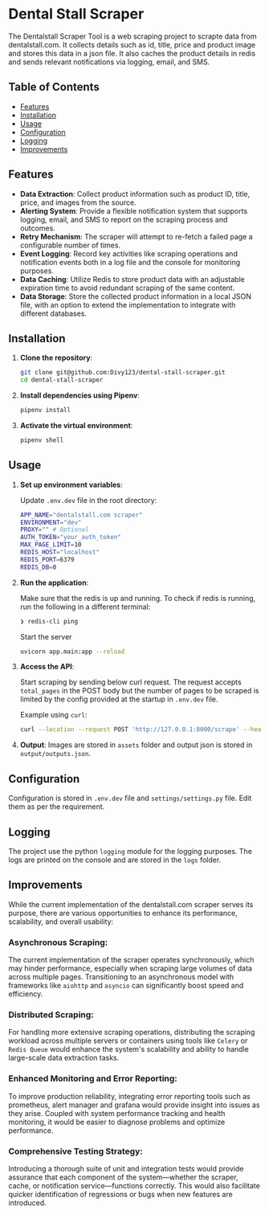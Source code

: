 # Dental Stall Scraper

The Dentalstall Scraper Tool is a web scraping project to scrapte data from dentalstall.com. It collects details such as id, title, price and product image and stores this data in a json file. It also caches the product details in redis and sends relevant notifications via logging, email, and SMS.

## Table of Contents

- [Features](#features)
- [Installation](#installation)
- [Usage](#usage)
- [Configuration](#configuration)
- [Logging](#logging)
- [Improvements](#improvements)

## Features

- **Data Extraction**: Collect product information such as product ID, title, price, and images from the source.
- **Alerting System**: Provide a flexible notification system that supports logging, email, and SMS to report on the scraping process and outcomes.
- **Retry Mechanism**: The scraper will attempt to re-fetch a failed page a configurable number of times.
- **Event Logging**: Record key activities like scraping operations and notification events both in a log file and the console for monitoring purposes.
- **Data Caching**: Utilize Redis to store product data with an adjustable expiration time to avoid redundant scraping of the same content.
- **Data Storage**: Store the collected product information in a local JSON file, with an option to extend the implementation to integrate with different databases.

## Installation

1. **Clone the repository**:

   ```bash
   git clone git@github.com:Divy123/dental-stall-scraper.git
   cd dental-stall-scraper
   ```

2. **Install dependencies using Pipenv**:

   ```bash
   pipenv install
   ```

3. **Activate the virtual environment**:

   ```bash
   pipenv shell
   ```

## Usage

1. **Set up environment variables**:

   Update `.env.dev` file in the root directory:
   
   ```bash
   APP_NAME="dentalstall.com scraper"
   ENVIRONMENT="dev"
   PROXY="" # Optional
   AUTH_TOKEN="your_auth_token"
   MAX_PAGE_LIMIT=10
   REDIS_HOST="localhost"
   REDIS_PORT=6379
   REDIS_DB=0
   ```

2. **Run the application**:

    Make sure that the redis is up and running. To check if redis is running, run the following in a different terminal:
    ```bash
    ❯ redis-cli ping
    ```
    Start the server

   ```bash
   uvicorn app.main:app --reload
   ```

3. **Access the API**:

   Start scraping by sending below curl request. The request accepts `total_pages` in the POST body but the number of pages to be scraped is limited by the config provided at the startup in `.env.dev` file.

   Example using `curl`:

   ```bash
   curl --location --request POST 'http://127.0.0.1:8000/scrape' --header 'Authorization: Bearer !mN8b663>H>y' --header 'Content-Type: application/json' --data-raw '{"total_pages": 2}'
   ```

4. **Output**:
   Images are stored in `assets` folder and output json is stored in `output/outputs.json`.

## Configuration


Configuration is stored in `.env.dev` file and `settings/settings.py` file. Edit them as per the requirement.

## Logging

The project use the python `logging` module for the logging purposes. The logs are printed on the console and are stored in the `logs` folder.

## Improvements

While the current implementation of the dentalstall.com scraper serves its purpose, there are various opportunities to enhance its performance, scalability, and overall usability:

### Asynchronous Scraping:

The current implementation of the scraper operates synchronously, which may hinder performance, especially when scraping large volumes of data across multiple pages. Transitioning to an asynchronous model with frameworks like `aiohttp` and `asyncio` can significantly boost speed and efficiency.

### Distributed Scraping:

For handling more extensive scraping operations, distributing the scraping workload across multiple servers or containers using tools like `Celery` or `Redis Queue` would enhance the system's scalability and ability to handle large-scale data extraction tasks.

### Enhanced Monitoring and Error Reporting:

To improve production reliability, integrating error reporting tools such as prometheus, alert manager and grafana would provide insight into issues as they arise. Coupled with system performance tracking and health monitoring, it would be easier to diagnose problems and optimize performance.

### Comprehensive Testing Strategy:

Introducing a thorough suite of unit and integration tests would provide assurance that each component of the system—whether the scraper, cache, or notification service—functions correctly. This would also facilitate quicker identification of regressions or bugs when new features are introduced.
